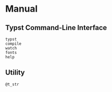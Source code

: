 
# Manual

## Typst Command-Line Interface

```@docs
typst
compile
watch
fonts
help
```

## Utility

```@docs
@t_str
```
